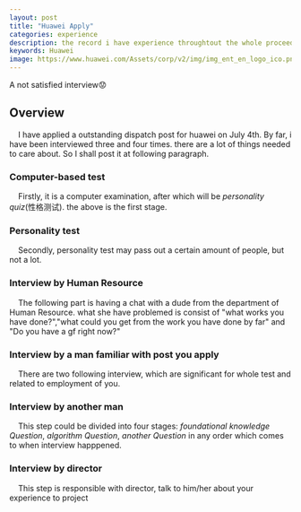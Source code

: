 ```yaml
---
layout: post
title: "Huawei Apply"
categories: experience
description: the record i have experience throughtout the whole proceedings
keywords: Huawei
image: https://www.huawei.com/Assets/corp/v2/img/img_ent_en_logo_ico.png
---
```

A not satisfied interview😟

<!--more-->

## Overview

&nbsp;&nbsp;&nbsp;&nbsp;I have applied a outstanding dispatch post for huawei on July 4th. By far, i have been interviewed three and four times. there are a lot of things needed to care about. So I shall post it at following paragraph.

### Computer-based test

&nbsp;&nbsp;&nbsp;&nbsp;Firstly, it is a computer examination, after which will be *personality quiz*(性格测试). the above is the first stage.

### Personality test

&nbsp;&nbsp;&nbsp;&nbsp;Secondly, personality test may pass out a certain amount of people, but not a lot.

### Interview by Human Resource

&nbsp;&nbsp;&nbsp;&nbsp;The following part is having a chat with a dude from the department of Human Resource. what she have problemed is consist of "what works you have done?","what could you get from the work you have done by far" and "Do you have a gf right now?"

### Interview by a man familiar with post you apply

&nbsp;&nbsp;&nbsp;&nbsp;There are two following interview, which are significant for whole test and related to employment of you.

### Interview by another man

&nbsp;&nbsp;&nbsp;&nbsp;This step could be divided into four stages: *foundational knowledge Question*, *algorithm Question*, *another Question* in any order which comes to when interview happpened.

### Interview by director

&nbsp;&nbsp;&nbsp;&nbsp;This step is responsible with director, talk to him/her about your experience to project
